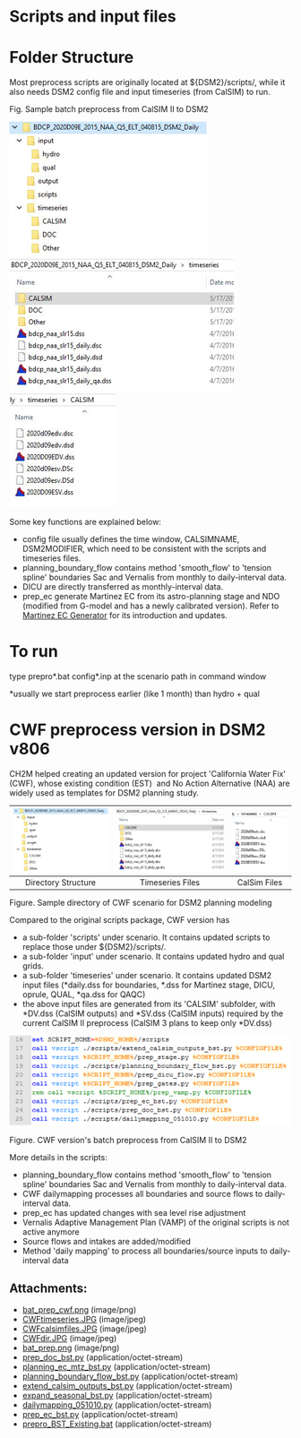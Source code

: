 # Scripts and input files

# Folder Structure

Most preprocess scripts are originally located at ${DSM2}/scripts/,
while it also needs DSM2 config file and input timeseries (from CalSIM)
to run.

Fig. Sample batch preprocess from CalSIM II to DSM2

![Script Input 1](../attachments/87228611/87228615.jpg)
![Script Input 2](../attachments/87228611/87228613.jpg)
![Script Input 3](../attachments/87228611/87228614.jpg)

Some key functions are explained below:

-   config file usually defines the time window, CALSIMNAME,
    DSM2MODIFIER, which need to be consistent with the scripts and
    timeseries files.
-   planning_boundary_flow contains method 'smooth_flow' to 'tension
    spline' boundaries Sac and Vernalis from monthly to daily-interval
    data.
-   DICU are directly transferred as monthly-interval data.
-   prep_ec generate Martinez EC from its astro-planning stage and NDO
    (modified from G-model and has a newly calibrated version). Refer to
    [Martinez EC
    Generator](http://msb-confluence/display/DM/Martinez+EC+Generator) for
    its introduction and updates.

# To run

type prepro\*.bat config\*.inp at the scenario path in command window

\*usually we start preprocess earlier (like 1 month) than hydro + qual

  

# CWF preprocess version in DSM2 v806

CH2M helped creating an updated version for project 'California Water
Fix' (CWF), whose existing condition (EST)  and No Action Alternative
(NAA) are widely used as templates for DSM2 planning study.

  

| ![CWFdir.JPG](../attachments/87228611/87228615.jpg) | ![CWFtimeseries.JPG](../attachments/87228611/87228613.jpg) | ![CWFcalsimfiles.JPG](../attachments/87228611/87228614.jpg) |
|:---:|:---:|:---:|
| Directory Structure | Timeseries Files | CalSim Files |

Figure. Sample directory of CWF scenario for DSM2 planning modeling

  

Compared to the original scripts package, CWF version has

-   a sub-folder 'scripts' under scenario. It contains updated scripts
    to replace those under ${DSM2}/scripts/.
-   a sub-folder 'input' under scenario. It contains updated hydro and
    qual grids.
-   a sub-folder 'timeseries' under scenario. It contains updated DSM2
    input files (\*daily.dss for boundaries, \*.dss for Martinez stage,
    DICU, oprule, QUAL, \*qa.dss for QAQC)
-   the above input files are generated from its 'CALSIM' subfolder,
    with \*DV.dss (CalSIM outputs) and \*SV.dss (CalSIM inputs) required
    by the current CalSIM II preprocess (CalSIM 3 plans to keep only
    \*DV.dss)

  

![Script Input 4](../attachments/87228611/87228612.png)

Figure. CWF version's batch preprocess from CalSIM II to DSM2

More details in the scripts:

-   planning_boundary_flow contains method 'smooth_flow' to 'tension
    spline' boundaries Sac and Vernalis from monthly to daily-interval
    data.
-   CWF dailymapping processes all boundaries and source flows to
    daily-interval data.
-   prep_ec has updated changes with sea level rise adjustment
-   Vernalis Adaptive Management Plan (VAMP) of the original scripts is
    not active anymore
-   Source flows and intakes are added/modified
-   Method 'daily mapping' to process all boundaries/source inputs to
    daily-interval data

  

  

  

  

  

## Attachments:

- [bat_prep_cwf.png](../attachments/87228611/87228612.png) (image/png)
- [CWFtimeseries.JPG](../attachments/87228611/87228613.jpg) (image/jpeg)
- [CWFcalsimfiles.JPG](../attachments/87228611/87228614.jpg) (image/jpeg)
- [CWFdir.JPG](../attachments/87228611/87228615.jpg) (image/jpeg)
- [bat_prep.png](../attachments/87228611/87228616.png) (image/png)
- [prep_doc_bst.py](../attachments/87228611/87228617.py) (application/octet-stream)
- [planning_ec_mtz_bst.py](../attachments/87228611/87228618.py) (application/octet-stream)
- [planning_boundary_flow_bst.py](../attachments/87228611/87228619.py) (application/octet-stream)
- [extend_calsim_outputs_bst.py](../attachments/87228611/87228620.py) (application/octet-stream)
- [expand_seasonal_bst.py](../attachments/87228611/87228621.py) (application/octet-stream)
- [dailymapping_051010.py](../attachments/87228611/87228622.py) (application/octet-stream)
- [prep_ec_bst.py](../attachments/87228611/87228623.py) (application/octet-stream)
- [prepro_BST_Existing.bat](../attachments/87228611/87228624.bat) (application/octet-stream)
